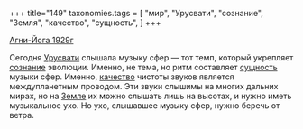 +++
title="149"
taxonomies.tags = [
 "мир",
 "Урусвати",
 "сознание",
 "Земля",
 "качество",
 "сущность",
]
+++

[Агни-Йога 1929г](/agni/1929)

Сегодня [Урусвати](/tags/Урусвати) слышала музыку сфер — тот темп, который укрепляет [сознание](/tags/сознание) эволюции. Именно, не тема, но ритм составляет [сущность](/tags/сущность) музыки сфер. Именно, [качество](/tags/качество) чистоты звуков является междупланетным проводом. Эти звуки слышимы на многих дальних мирах, но на [Земле](/tags/Земля) их можно слышать лишь на высотах, и нужно иметь музыкальное ухо. Но ухо, слышавшее музыку сфер, нужно беречь от ветра.
